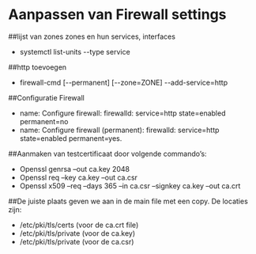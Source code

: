 # Aanpassen van Firewall settings
##lijst van zones zones en hun services, interfaces 
* systemctl list-units --type service

##http toevoegen
* firewall-cmd [--permanent] [--zone=ZONE] --add-service=http

##Configuratie Firewall
* name: Configure firewall: 
firewalld: service=http state=enabled permanent=no 
* name: Configure firewall (permanent):
firewalld: service=http state=enabled permanent=yes.

##Aanmaken van testcertificaat door volgende commando’s:
* Openssl genrsa –out ca.key 2048
* Openssl req –key ca.key –out ca.csr
* Openssl x509 –req –days 365 –in ca.csr –signkey ca.key –out ca.crt

##De juiste plaats geven we aan in de main file met een copy. De locaties zijn:
* /etc/pki/tls/certs  (voor de ca.crt file)
* /etc/pki/tls/private  (voor de ca.key)
* /etc/pki/tls/private (voor de ca.csr)



